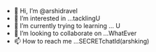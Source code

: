 - 👋 Hi, I’m @arshidravel
- 👀 I’m interested in ...tacklingU
- 🌱 I’m currently trying to learning ... U
- 💞️ I’m looking to collaborate on ...WhatEver
- 📫 How to reach me ...SECRETchatId(arshking)

<!---
arshidravel/arshidravel is a ✨ special ✨ repository because its `README.md` (this file) appears on your GitHub profile.
You can click the Preview link to take a look at your changes.
--->
